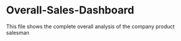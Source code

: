 # Overall-Sales-Dashboard
This file shows the complete overall analysis of the company product salesman 
